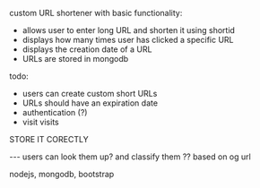 custom URL shortener with basic functionality:
 - allows user to enter long URL and shorten it using shortid
 - displays how many times user has clicked a specific URL
 - displays the creation date of a URL
 - URLs are stored in mongodb

todo:
 - users can create custom short URLs
 - URLs should have an expiration date
 - authentication (?)
 - visit visits

 STORE IT CORECTLY

  --- users can look them up?
  and classify them ?? based on og url

nodejs, mongodb, bootstrap